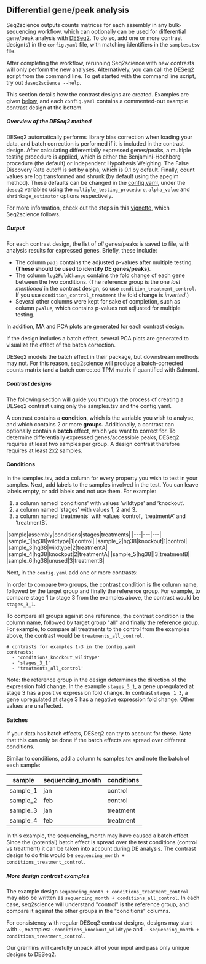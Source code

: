 ## Differential gene/peak analysis
Seq2science outputs counts matrices for each assembly in any bulk-sequencing workflow, which can optionally can be used for differential gene/peak analysis with [DESeq2](https://genomebiology.biomedcentral.com/articles/10.1186/s13059-014-0550-8).
To do so, add one or more contrast design(s) in the `config.yaml` file, with matching identifiers in the `samples.tsv` file.

After completing the workflow, rerunning Seq2science with new contrasts will only perform the new analyses.
Alternatively, you can call the DESeq2 script from the command line.
To get started with the command line script, try out `deseq2science --help`.

This section details how the contrast designs are created.
Examples are given [below](./DESeq2.html#deseq2-contrast-designs), and each `config.yaml` contains a commented-out example contrast design at the bottom.

##### Overview of the DESeq2 method
DESeq2 automatically performs library bias correction when loading your data, and batch correction is performed if it is included in the contrast design.
After calculating differentially expressed genes/peaks, a multiple testing procedure is applied, which is either the Benjamini-Hochberg procedure (the default) or Independent Hypothesis Weighing.
The False Discovery Rate cutoff is set by alpha, which is 0.1 by default.
Finally, count values are log transformed and shrunk (by default using the apeglm method).
These defaults can be changed in the [config.yaml](./schemas.html#deseq2), under the `deseq2` variables using the `multiple_testing_procedure`, `alpha_value` and `shrinkage_estimator` options respectively.

For more information, check out the steps in this [vignette](https://www.bioconductor.org/packages/release/bioc/vignettes/DESeq2/inst/doc/DESeq2.html), which Seq2science follows.

##### Output
For each contrast design, the list of *all* genes/peaks is saved to file, with analysis results for expressed genes. Briefly, these include:
- The column `padj` contains the adjusted p-values after multiple testing. **(These should be used to identify DE genes/peaks)**.
- The column `log2FoldChange` contains the fold change of each gene between the two conditions. (The reference group is the one _last mentioned_ in the contrast design, so use `condition_treatment_control`. If you use `condition_control_treatment` the fold change is _inverted_.)
- Several other columns were kept for sake of completion, such as column `pvalue`, which contains p-values not adjusted for multiple testing.

In addition, MA and PCA plots are generated for each contrast design.

If the design includes a batch effect, several PCA plots are generated to visualize the effect of the batch correction.

DESeq2 models the batch effect in their package, but downstream methods may not.
For this reason, seq2science will produce a batch-corrected counts matrix (and a batch corrected TPM matrix if quantified with Salmon).

##### Contrast designs
The following section will guide you through the process of creating a DESeq2 contrast using only the samples.tsv and the config.yaml.

A contrast contains a **condition**, which is the variable you wish to analyse, and which contains 2 or more **groups.**
Additionally, a contrast can optionally contain a **batch** effect, which you want to correct for.
To determine differentially expressed genes/accessible peaks, DESeq2 requires at least two samples per group.
A design contrast therefore requires at least 2x2 samples.

#### Conditions
In the samples.tsv, add a column for every property you wish to test in your samples.
Next, add labels to the samples involved in the test. You can leave labels empty, or add labels and not use them.
For example:

1. a column named 'conditions' with values ‘wildtype’ and ‘knockout’.
2. a column named 'stages' with values 1, 2 and 3.
3. a column named 'treatments' with values ‘control’, ‘treatmentA’ and ‘treatmentB’.

|sample|assembly|conditions|stages|treatments|
|---|---|---|
|sample_1|hg38|wildtype|1|control|
|sample_2|hg38|knockout|1|control|
|sample_3|hg38|wildtype|2|treatmentA|
|sample_4|hg38|knockout|2|treatmentA|
|sample_5|hg38||3|treatmentB|
|sample_6|hg38|unused|3|treatmentB|

Next, in the `config.yaml` add one or more contrasts:

In order to compare two groups, the contrast condition is the column name, followed by the target group and finally the reference group.
For example, to compare stage 1 to stage 3 from the examples above, the contrast would be `stages_3_1`.

To compare all groups against one reference, the contrast condition is the column name, followed by target group "all" and finally the reference group.
For example, to compare all treatments to the control from the examples above, the contrast would be `treatments_all_control`.

```
# contrasts for examples 1-3 in the config.yaml
contrasts:
  - 'conditions_knockout_wildtype'
  - 'stages_3_1'
  - 'treatments_all_control'
```

Note: the reference group in the design determines the direction of the expression fold change.
In the example `stages_3_1`, a gene upregulated at stage 3 has a positive expression fold change.
In contrast `stages_1_3`, a gene upregulated at stage 3 has a negative expression fold change.
Other values are unaffected.

#### Batches
If your data has batch effects, DESeq2 can try to account for these. Note that this can only be done if the batch effects are spread over different conditions.

Similar to conditions, add a column to samples.tsv and note the batch of each sample:

|sample|sequencing_month|conditions|
|---|---|---|
|sample_1|jan|control|
|sample_2|feb|control|
|sample_3|jan|treatment|
|sample_4|feb|treatment|

In this example, the sequencing_month may have caused a batch effect.
Since the (potential) batch effect is spread over the test conditions (control vs treatment) it can be taken into account during DE analysis.
The contrast design to do this would be `sequencing_month + conditions_treatment_control`.

##### More design contrast examples

The example design `sequencing_month + conditions_treatment_control` may also be written as `sequencing_month + conditions_all_control`.
In each case, seq2science will understand "control" is the reference group, and compare it against the other groups in the "conditions" columns.

For consistency with regular DESeq2 contrast designs, designs may start with `~`, examples:
`~conditions_knockout_wildtype` and `~ sequencing_month + conditions_treatment_control`.

Our gremlins will carefully unpack all of your input and pass only unique designs to DESeq2.
